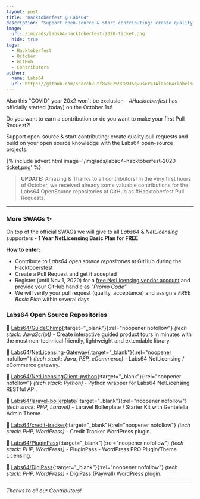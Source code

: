 ```yaml
---
layout: post
title: "Hacktoberfest @ Labs64"
description: "Support open-source & start contributing: create quality pull requests and build on your open source knowledge with the Labs64 open-source projects"
image:
  url: /img/ads/labs64-hacktoberfest-2020-ticket.png
  hide: true
tags:
  - Hacktoberfest
  - October
  - GitHub
  - Contributors
author:
  name: Labs64
  url: https://github.com/search?utf8=%E2%9C%93&q=user%3Alabs64+label%3AHacktoberfest+state%3Aopen&type=Issues
---
```


Also this "COVID" year 20x2 won't be exclusion - *#Hacktoberfest* has officially started (today) on the October 1st!

Do you want to earn a contribution or do you want to make your first Pull Request?!

Support open-source & start contributing: create quality pull requests and build on your open source knowledge with the Labs64 open-source projects.

{% include advert.html image='/img/ads/labs64-hacktoberfest-2020-ticket.png' %}

>**UPDATE:**
>Amazing & Thanks to all contributors! In the very first hours of October, we received already some valuable contributions for the Labs64 OpenSource repositories at GitHub as #Hacktoberfest Pull Requests.

---

### More SWAGs ✨

On top of the official SWAGs we will give to all *Labs64* & *NetLicensing* supporters - **1 Year NetLicensing Basic Plan for FREE**

**How to enter:**

- Contribute to *Labs64 open source repositories* at GitHub during the Hacktobersfest
- Create a Pull Request and get it accepted
- Register (until Nov 1, 2020) for a [free NetLicensing vendor account](https://ui.netlicensing.io/#/register) and provide your GitHub handle as *"Promo Code"*
- We will verify your pull request (quality, acceptance) and assign a *FREE Basic Plan* within several days

### Labs64 Open Source Repositories

🔸 [Labs64/GuideChimp](https://github.com/Labs64/GuideChimp){:target="_blank"}{:rel="noopener nofollow"} *(tech stack: JavaScript)* - Create interactive guided product tours in minutes with the most non-technical friendly, lightweight and extendable library.

🔸 [Labs64/NetLicensing-Gateway](https://github.com/Labs64/NetLicensing-Gateway){:target="_blank"}{:rel="noopener nofollow"} *(tech stack: Java, PSP, eCommerce)* - Labs64 NetLicensing / eCommerce gateway.

🔸 [Labs64/NetLicensingClient-python](https://github.com/Labs64/NetLicensingClient-python){:target="_blank"}{:rel="noopener nofollow"} *(tech stack: Python)* - Python wrapper for Labs64 NetLicensing RESTful API.

🔸 [Labs64/laravel-boilerplate](https://github.com/Labs64/laravel-boilerplate){:target="_blank"}{:rel="noopener nofollow"} *(tech stack: PHP, Laravel)* - Laravel Boilerplate / Starter Kit with Gentelella Admin Theme.

🔸 [Labs64/credit-tracker](https://github.com/Labs64/credit-tracker){:target="_blank"}{:rel="noopener nofollow"} *(tech stack: PHP, WordPress)* - Credit Tracker WordPress plugin.

🔸 [Labs64/PluginPass](https://github.com/Labs64/PluginPass){:target="_blank"}{:rel="noopener nofollow"} *(tech stack: PHP, WordPress)* - PluginPass - WordPress PRO Plugin/Theme Licensing.

🔸 [Labs64/DigiPass](https://github.com/Labs64/DigiPass){:target="_blank"}{:rel="noopener nofollow"} *(tech stack: PHP, WordPress)* - DigiPass (Paywall) WordPress plugin.

---

*Thanks to all our Contributors!*
